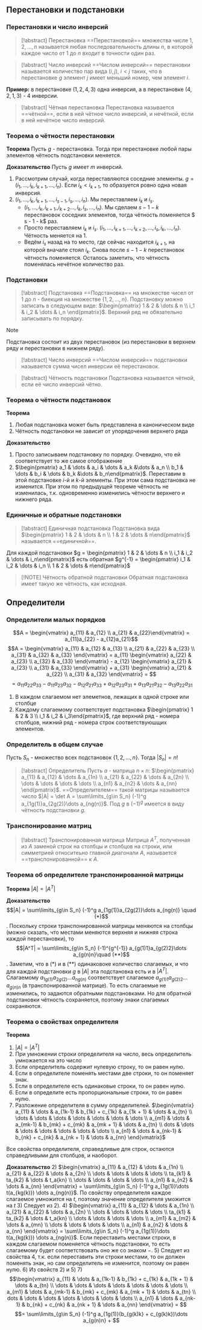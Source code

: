 ## Перестановки и подстановки
### Перестановки и число инверсий
> [!abstract] Перестановка
> ==Перестановкой== множества числе $1, 2, \dots, n$ называется любая последовательность длины $n$, в которой каждое число от $1$ до $n$ входит в точности один раз.

> [!abstract] Число инверсий
> ==Числом инверсий== перестановки называется количество пар вида $(i, j),\ i < j$ таких, что в перестановке $g$ элемент $j$ имеет меньший номер, чем элемент $i$.

**Пример:** в перестановке $(1, 2, 4, 3)$ одна инверсия, а в перестановке $(4, 2, 1, 3)$ - $4$ инверсии.

> [!abstract] Чётная перестановка
> Перестановка называется ==чётной==, если в ней чётное число инверсий, и нечётной, если в ней нечётное число инверсий.

### Теорема о чётности перестановки
**Теорема**
Пусть $g$ - перестановка. Тогда при перестановке любой пары элементов чётность подстановки меняется.

**Доказательство**
Пусть $g$ имеет $m$ инверсий. 
1) Рассмотрим случай, когда переставляются соседние элементы. $g = (i_1, \dots, i_k, i_{k+1}, \dots, i_n)$. Если $i_k < i_{k+1}$, то образуется ровно одна новая инверсия.
2) $(i_1, \dots, i_k, i_{k+1}, \dots, i_{s - 1}, i_s, \dots, i_n)$. Мы переставляем $i_k$ и $i_s$.
   - $(i_1, \dots, i_k, i_{k+1},, i_{k+2} \dots, i_k, i_s, \dots,i_n)$. Мы сделаем $s - 1 - k$ перестановок соседних элементов, тогда чётность поменяется $ s - 1 - k$ раз.
   - Просто переставляем $i_k$ и $i_s$. $(i_1, \dots, i_{k+1}, \dots, i_{k+2}, \dots, i_s, i_k, \dots, i_n)$. Чётность меняется на $1$.
   - Ведём $i_s$ назад на то место, где сейчас находится $i_{k+1}$, на которой вначале стоял $i_k$. Снова после $s - 1 - k$ перестановок чётность поменяется.
Осталось заметить, что чётность поменялась нечётное количество раз.



### Подстановки

> [!abstract] Подстановка
> ==Подстановка== на множестве чисел от $1$ до $n$ - биекция на множестве $\left \{ 1, 2, \dots, n\right \}$. Подстановку можно записать в следующем виде: $\begin{pmatrix} 1 & 2 & \dots & n \\ i_1 & i_2 & \dots & i_n \end{pmatrix}$. Верхний ряд не обязательно записывать по порядку.

> [!note] 
> Подстановка состоит из двух перестановок (из перестановки в верхнем ряду и перестановки в нижнем ряду).

> [!abstract] Число инверсий
> ==Числом инверсий== подстановки называется сумма чисел инверсии её перестановок.

> [!abstract] Чётность подстановки
> Подстановка называется чётной, если её число инверсий чётно.

### Теорема о чётности подстановок
**Теорема**
1) Любая подстановка может быть представлена в  каноническом виде
2) Чётность подстановки не зависит от упорядочения верхнего ряда

**Доказательство**
1) Просто записываем подстановку по порядку. Очевидно, что ей соответствует то же самое отображение
2) $\begin{pmatrix} a_1 & \dots & a_i & \dots & a_k &\dots & a_n \\ b_1 & \dots & b_i & \dots & b_k &\dots & b_n\end{pmatrix}$. Переставим в этой подстановке $i$-й и $k$-й элементы. При этом сама подстановка не изменится. При этом по предыдущей теореме чётность не изменилась, т.к. одновременно изменились чётности верхнего и нижнего ряда.

### Единичные и обратные подстановки
> [!abstract] Единичная подстановка
> Подстановка вида $\begin{pmatrix} 1 & 2 & \dots & n \\ 1 & 2 & \dots & n\end{pmatrix}$ называется ==единичной==. 

Для каждой подстановки $g = \begin{pmatrix} 1 & 2 & \dots & n \\ i_1 & i_2 & \dots & i_n\end{pmatrix}$ есть обратная $g^{-1} = \begin{pmatrix} i_1 & i_2 & \dots & i_n \\ 1 & 2 & \dots & n\end{pmatrix}$ 


> [!NOTE] Чётность обратной подстановки
> Обратная подстановка имеет такую же чётность, как исходная.


## Определители
### Определители малых порядков
$$A = \begin{vmatrix} a_{11} & a_{12} \\ a_{21} & a_{22}\end{vmatrix} = a_{11}a_{22} - a_{12}a_{21}$$
$$A = \begin{vmatrix} a_{11} & a_{12} & a_{13} \\ a_{21} & a_{22} & a_{23} \\ a_{31} & a_{32} & a_{33} \end{vmatrix} = a_{11} \begin{vmatrix} a_{22} & a_{23} \\ a_{32} & a_{33} \end{vmatrix} - a_{12} \begin{vmatrix} a_{21} & a_{23} \\ a_{31} & a_{33} \end{vmatrix} + a_{31} \begin{vmatrix} a_{21} & a_{22} \\ a_{31} & a_{32} \end{vmatrix} = $$
$$= a_{11}a_{22}a_{33} - a_{11}a_{23}a_{32} - a_{12}a_{21}a_{33} + a_{12}a_{23}a_{31} + a_{13}a_{21}a_{32} - a_{13}a_{22}a_{31}$$

1) В каждом слагаемом нет элеметнов, лежащих в одной строке или столбце
2) Каждому слагаемому соответствует подстановка $\begin{pmatrix} 1 & 2 & 3 \\ i_1 & i_2 & i_3\end{pmatrix}$, где верхний ряд - номера столбцов, нижний ряд - номера строк соответствуюшщих элементов.
### Определитель в общем случае
Пусть $S_n$ - множество всех подстановок $\left \{1,2,\dots, n\right \}$. Тогда $|S_n| = n!$

> [!abstract] Определитель
> Пусть $a$ - матрица $n\times n$: $\begin{pmatrix} a_{11} & a_{12} & \dots & a_{1n} \\ a_{21} & a_{22} & \dots & a_{2n} \\ \dots & \dots & \dots & \dots \\ a_{n1} & a_{n2} & \dots & a_{nn} \end{pmatrix}$. ==Определителем== такой матрицы называется число $|A| = \det A = \sum\limits_{g\in S_n} (-1)^g a_{1g(1)}a_{2g(2)}\dots a_{ng(n)}$. Под $g$ в $(-1)^g$ имеется в виду чётность подстановки $g$.

### Транспонирование матриц
> [!abstract] Транспонированная матрица
> Матрица $A^T$, полученная из $A$ заменой строк на столбцы и столбцов на строки, или симметрией относитеьно главной диагонали $A$, называется ==транспонированной== к $A$.

### Теорема об определителе транспонированной матрицы
**Теорема**
$|A| = |A^T|$

**Доказательство**
$$|A| = \sum\limits_{g\in S_n} (-1)^g a_{1g(1)}a_{2g(2)}\dots a_{ng(n)} \quad (*)$$. Поскольку строки транспонированной матрицы меняются на столбцы (можно сказать, что местами меняются верхняя и нижняя строка каждой перестановки), то $$|A^T| = \sum\limits_{g\in S_n} (-1)^{g^{-1}} a_{g(1)1}a_{g(2)2}\dots a_{g(n)n}\quad (**)$$.
Заметим, что в $(*)$ и в $(**)$ одинаковоке количество слагаемых, и что для каждой подстановки $g$ в $|A|$ эта подстановка есть и в $|A^T|$. Слагаемому $a_{1g(1)}a_{2g(2)}\dots a_{ng(n)}$ соответствует слагаемое $a_{g(1)1}a_{g(2)2}\dots a_{g(n)n}$ (в транспонированной матрице). То есть слагаемые не изменились, то задаются обратными подстановками. Но для обратной подстановки чётность сохраняется, поэтому знаки слагаемых сохраняются.

### Теорема о свойствах определителя
**Теорема**
1) $|A| = |A^T|$
2) При умножении строки определителя на число, весь определитель умножается на это число
3) Если определитель содержит нулевую строку, то он равен нулю.
4) Если в определителе поменять местами две строки, то он поменяет знак.
5) Если в определителе есть одинаковые строки, то он равен нулю.
6) Если в определите есть пропорциональные строки, то он равен нулю.
7) Разложение определителя в сумму определителей. $\begin{vmatrix} a_{11} & \dots & a_{1k-1} & b_{1k} + c_{1k} & a_{1k + 1} & \dots & a_{tn} \\ \dots & \dots & \dots &  \dots & \dots & \dots & \dots \\ a_{m1} & \dots & a_{mk-1} & b_{mk} + c_{mk} & a_{mk + 1} & \dots & a_{tn}  \\ dots & \dots & \dots &  \dots & \dots & \dots & \dots \\ a_{n1} & \dots & a_{nk-1} & b_{nk} + c_{nk} & a_{nk + 1} & \dots & a_{nn} \end{vmatrix}$

Все свойства определителя, справедливые для строк, остаются справедливыми для столбцов, и наоборот.

**Доказательство**
2) $\begin{vmatrix} a_{11} & a_{12} & \dots & a_{1n} \\ a_{21} & a_{22} & \dots & a_{2n} \\ \dots & \dots & \dots & \dots \\ ta_{k1} & ta_{k2} & \dots & t_a{kn} \\ \dots & \dots & \dots & \dots \\ a_{n1} & a_{n2} & \dots & a_{nn} \end{vmatrix} = \sum\limits_{g\in S_n} (-1)^g a_{1g(1)}\dots t(a_{kg(k)}) \dots a_{ng(n)}$. По свойству определителя каждое слагаемое умножится на $t$, поэтому значение определителя уможится на $t$
3) Следует из 2).
4) $\begin{vmatrix} a_{11} & a_{12} & \dots & a_{1n} \\ a_{21} & a_{22} & \dots & a_{2n} \\ \dots & \dots & \dots & \dots \\ ta_{k1} & ta_{k2} & \dots & t_a{kn} \\ \dots & \dots & \dots & \dots \\ a_{m1} & a_{m2} & \dots & a_{mn} \\ \dots & \dots & \dots & \dots \\ a_{n1} & a_{n2} & \dots & a_{nn} \end{vmatrix} = \sum\limits_{g\in S_n} (-1)^g a_{1g(1)}\dots t(a_{kg(k)}) \dots a_{ng(n)}$. Если переставить местами строки, в каждом слагаемом поменяется чётность подстановки, то есть слагаемому будет соответствовать оно же со знаком $-$.
5) Следует из свойства 4, т.к. если переставить эти строки местами, то он должен поменять знак, но сам определитель не изменится, поэтому он равен нулю. 
6) Из свойств 2) и 5)
7) $$\begin{vmatrix} a_{11} & \dots & a_{1k-1} & b_{1k} + c_{1k} & a_{1k + 1} & \dots & a_{tn} \\ \dots & \dots & \dots &  \dots & \dots & \dots & \dots \\ a_{m1} & \dots & a_{mk-1} & b_{mk} + c_{mk} & a_{mk + 1} & \dots & a_{tn}  \\ dots & \dots & \dots &  \dots & \dots & \dots & \dots \\ a_{n1} & \dots & a_{nk-1} & b_{nk} + c_{nk} & a_{nk + 1} & \dots & a_{nn} \end{vmatrix} = $$ $$= \sum\limits_{g\in S_n} (-1)^g a_{1g(1)}(b_{g(k)k} + c_{g(k)k})\dots a_{g(n)n} + $$ 
